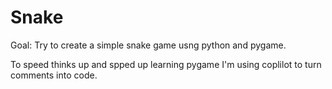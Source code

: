 # Snake

Goal: Try to create a simple snake game usng python and pygame.


To speed thinks up and spped up learning pygame I'm using
coplilot to turn comments into code.
